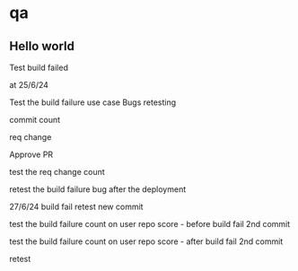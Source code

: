 # qa

Hello world
-----------

Test build failed

at 25/6/24

Test the build failure use case
Bugs retesting

commit count

req change

Approve PR

test the req change count

retest the build failure bug after the deployment

27/6/24
build fail
retest
new commit

test the build failure count on user repo score - before build fail
2nd commit

test the build failure count on user repo score - after build fail
2nd commit

retest